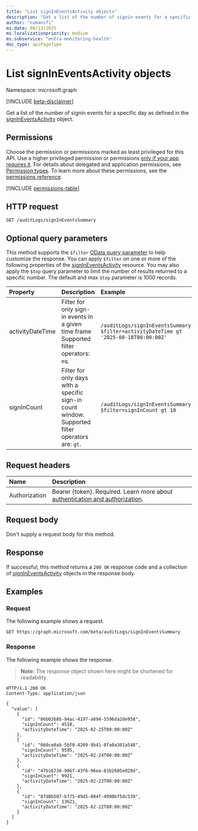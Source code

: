 ```yaml
---
title: "List signInEventsActivity objects"
description: "Get a list of the number of signin events for a specific day."
author: "cumansfi"
ms.date: 08/13/2025
ms.localizationpriority: medium
ms.subservice: "entra-monitoring-health"
doc_type: apiPageType
---
```


# List signInEventsActivity objects

Namespace: microsoft.graph

[!INCLUDE [beta-disclaimer](../../includes/beta-disclaimer.md)]

Get a list of the number of signin events for a specific day as defined in the [signInEventsActivity](../resources/signineventsactivity.md) object.

## Permissions

Choose the permission or permissions marked as least privileged for this API. Use a higher privileged permission or permissions [only if your app requires it](/graph/permissions-overview#best-practices-for-using-microsoft-graph-permissions). For details about delegated and application permissions, see [Permission types](/graph/permissions-overview#permission-types). To learn more about these permissions, see the [permissions reference](/graph/permissions-reference).

<!-- {
  "blockType": "permissions",
  "name": "auditlogroot-list-signineventssummary-permissions"
}
-->
[!INCLUDE [permissions-table](../includes/permissions/auditlogroot-list-signineventssummary-permissions.md)]

## HTTP request

<!-- {
  "blockType": "ignored"
}
-->
``` http
GET /auditLogs/signInEventsSummary
```

## Optional query parameters

This method supports the `$filter` [OData query parameter](/graph/query-parameters) to help customize the response. You can apply `$filter` on one or more of the following properties of the [signInEventsActivity](../resources/signineventsactivity.md) resource. You may also apply the `$top` query parameter to limit the number of results returned to a specific number. The default and max `$top` parameter is 1000 records. 

| Property          | Description                                                                                                                     | Example                                                                   |
|:------------------|:--------------------------------------------------------------------------------------------------------------------------------|:--------------------------------------------------------------------------|
| activityDateTime      | Filter for only sign-in events in a given time frame Supported filter operators: `eq`.| `/auditLogs/signInEventsSummary?$filter=activityDateTime gt '2025-08-18T00:00:00Z'`           |
| signInCount   | Filter for only days with a specific sign-in count window. Supported filter operators are: `gt`.                                              | `/auditLogs/signInEventsSummary?$filter=signInCount gt 10`        |

## Request headers

|Name|Description|
|:---|:---|
|Authorization|Bearer {token}. Required. Learn more about [authentication and authorization](/graph/auth/auth-concepts).|

## Request body

Don't supply a request body for this method.

## Response

If successful, this method returns a `200 OK` response code and a collection of [signInEventsActivity](../resources/signineventsactivity.md) objects in the response body.

## Examples

### Request

The following example shows a request.
<!-- {
  "blockType": "request",
  "name": "list_signineventsactivity"
}
-->
``` http
GET https://graph.microsoft.com/beta/auditLogs/signInEventsSummary
```


### Response

The following example shows the response.
>**Note:** The response object shown here might be shortened for readability.
<!-- {
  "blockType": "response",
  "truncated": true,
  "@odata.type": "microsoft.graph.signInEventsActivity"
}
-->
``` http
HTTP/1.1 200 OK
Content-Type: application/json

{
  "value": [
    {
      "id": "06b0268b-94ac-4197-a694-5596da2de958",
      "signInCount": 4518,
      "activityDateTime": "2025-02-25T00:00:00Z"
    },
    {
      "id": "060ce0ab-5bf0-4209-9b41-8fa0a301a548",
      "signInCount": 9595,
      "activityDateTime": "2025-02-24T00:00:00Z"
    },
    {
      "id": "47b16736-986f-43f6-96ea-81b2605e028d",
      "signInCount": 9921,
      "activityDateTime": "2025-02-23T00:00:00Z"
    },
    {
      "id": "87d8b507-b775-49d5-804f-4990bf5dc539",
      "signInCount": 13621,
      "activityDateTime": "2025-02-22T00:00:00Z"
    }
  ]
}
```

